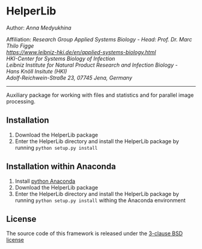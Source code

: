 # HelperLib

Author: *Anna Medyukhina*

Affiliation: *Research Group Applied Systems Biology - Head: Prof. Dr. Marc Thilo Figge  
https://www.leibniz-hki.de/en/applied-systems-biology.html  
HKI-Center for Systems Biology of Infection  
Leibniz Institute for Natural Product Research and Infection Biology -  
Hans Knöll Insitute (HKI)  
Adolf-Reichwein-Straße 23, 07745 Jena, Germany*

---

Auxiliary package for working with files and statistics and for parallel image processing.

## Installation

1. Download the HelperLib package
1. Enter the HelperLib directory and install the HelperLib package by running ``python setup.py install`` 


## Installation within Anaconda

1. Install [python Anaconda](https://www.anaconda.com/distribution/)
1. Download the HelperLib package
1. Enter the HelperLib directory and install the HelperLib package by running ``python setup.py install`` withing the Anaconda environment

## License

The source code of this framework is released under the <a href="/LICENSE">3-clause BSD license</a>
